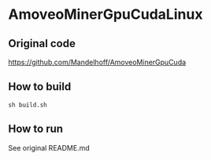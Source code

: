 # AmoveoMinerGpuCudaLinux

## Original code

https://github.com/Mandelhoff/AmoveoMinerGpuCuda

## How to build

```
sh build.sh
```

## How to run

See original README.md
